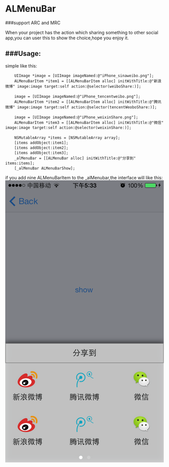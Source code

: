 ALMenuBar
=========
###support ARC and MRC

When your project has the action which sharing something to other social app,you can user this to show the choice,hope you
enjoy it.

###Usage:
---------
simple like this:
```C:n
	UIImage *image = [UIImage imageNamed:@"iPhone_sinaweibo.png"];
    ALMenuBarItem *item1 = [[ALMenuBarItem alloc] initWithTitle:@"新浪微博" image:image target:self action:@selector(weiboShare:)];
    
    image = [UIImage imageNamed:@"iPhone_tencentweibo.png"];
    ALMenuBarItem *item2 = [[ALMenuBarItem alloc] initWithTitle:@"腾讯微博" image:image target:self action:@selector(tencentWeoboShare:)];
    
    image = [UIImage imageNamed:@"iPhone_weixinShare.png"];
    ALMenuBarItem *item3 = [[ALMenuBarItem alloc] initWithTitle:@"微信" image:image target:self action:@selector(weixinShare:)];
    
    NSMutableArray *items = [NSMutableArray array];
    [items addObject:item1];
    [items addObject:item2];
    [items addObject:item3];
    _alMenuBar = [[ALMenuBar alloc] initWithTitle:@"分享到" items:items];
    [_alMenuBar ALMenuBarShow];
```
if you add nine ALMenuBarItem to the _alMenubar,the interface will like this:
 ![image](https://github.com/wybflb/ALMenuBar/raw/master/example/screenshots/effect.PNG)

